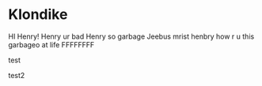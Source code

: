 # Klondike

HI Henry!
Henry ur bad
Henry so garbage
Jeebus mrist henbry how r u this garbageo at life
FFFFFFFF

test

test2